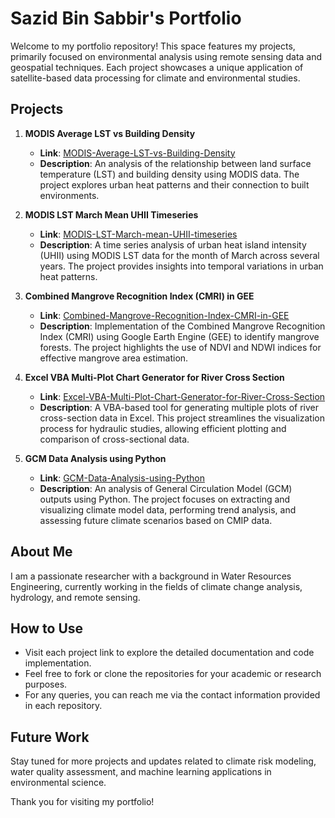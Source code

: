 # Sazid Bin Sabbir's Portfolio

Welcome to my portfolio repository! This space features my projects, primarily focused on environmental analysis using remote sensing data and geospatial techniques. Each project showcases a unique application of satellite-based data processing for climate and environmental studies.

## Projects

1. **MODIS Average LST vs Building Density**
   - **Link**: [MODIS-Average-LST-vs-Building-Density](https://github.com/Sazid052/MODIS-Average-LST-vs-Building-Density)
   - **Description**: An analysis of the relationship between land surface temperature (LST) and building density using MODIS data. The project explores urban heat patterns and their connection to built environments.

2. **MODIS LST March Mean UHII Timeseries**
   - **Link**: [MODIS-LST-March-mean-UHII-timeseries](https://github.com/Sazid052/MODIS-LST-March-mean-UHII-timeseries)
   - **Description**: A time series analysis of urban heat island intensity (UHII) using MODIS LST data for the month of March across several years. The project provides insights into temporal variations in urban heat patterns.

3. **Combined Mangrove Recognition Index (CMRI) in GEE**
   - **Link**: [Combined-Mangrove-Recognition-Index-CMRI-in-GEE](https://github.com/Sazid052/Combined-Mangrove-Recognition-Index-CMRI-in-GEE)
   - **Description**: Implementation of the Combined Mangrove Recognition Index (CMRI) using Google Earth Engine (GEE) to identify mangrove forests. The project highlights the use of NDVI and NDWI indices for effective mangrove area estimation.

4. **Excel VBA Multi-Plot Chart Generator for River Cross Section**
   - **Link**: [Excel-VBA-Multi-Plot-Chart-Generator-for-River-Cross-Section](https://github.com/Sazid052/Excel-VBA-Multi-Plot-Chart-Generator-for-River-Cross-Section)
   - **Description**: A VBA-based tool for generating multiple plots of river cross-section data in Excel. This project streamlines the visualization process for hydraulic studies, allowing efficient plotting and comparison of cross-sectional data.

5. **GCM Data Analysis using Python**
   - **Link**: [GCM-Data-Analysis-using-Python](https://github.com/Sazid052/GCM-Data-Analysis-using-Python)
   - **Description**: An analysis of General Circulation Model (GCM) outputs using Python. The project focuses on extracting and visualizing climate model data, performing trend analysis, and assessing future climate scenarios based on CMIP data.

## About Me

I am a passionate researcher with a background in Water Resources Engineering, currently working in the fields of climate change analysis, hydrology, and remote sensing.

## How to Use

- Visit each project link to explore the detailed documentation and code implementation.
- Feel free to fork or clone the repositories for your academic or research purposes.
- For any queries, you can reach me via the contact information provided in each repository.

## Future Work

Stay tuned for more projects and updates related to climate risk modeling, water quality assessment, and machine learning applications in environmental science.

Thank you for visiting my portfolio!

